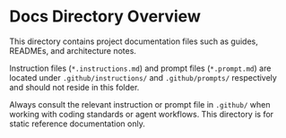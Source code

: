 # Docs Directory Overview

This directory contains project documentation files such as guides, READMEs, and architecture notes.

Instruction files (`*.instructions.md`) and prompt files (`*.prompt.md`) are located under
`.github/instructions/` and `.github/prompts/` respectively and should not reside in this folder.

Always consult the relevant instruction or prompt file in `.github/` when working with coding
standards or agent workflows. This directory is for static reference documentation only.
